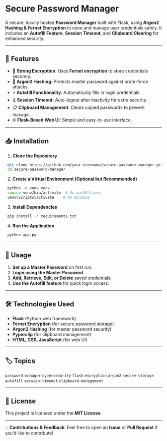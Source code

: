 # Secure Password Manager

A secure, locally hosted **Password Manager** built with Flask, using **Argon2 Hashing & Fernet Encryption** to store and manage user credentials safely. It includes an **Autofill Feature**, **Session Timeout**, and **Clipboard Clearing** for enhanced security.

---

## 🚀 Features
- 🔐 **Strong Encryption**: Uses **Fernet encryption** to store credentials securely.
- 🔑 **Argon2 Hashing**: Protects master password against brute-force attacks.
- ⚡ **Autofill Functionality**: Automatically fills in login credentials.
- ⏳ **Session Timeout**: Auto-logout after inactivity for extra security.
- 📋 **Clipboard Management**: Clears copied passwords to prevent leakage.
- 🌐 **Flask-Based Web UI**: Simple and easy-to-use interface.

---

## 📥 Installation

1. **Clone the Repository**
```sh
 git clone https://github.com/your-username/secure-password-manager.git
 cd secure-password-manager
```

2. **Create a Virtual Environment (Optional but Recommended)**
```sh
 python -m venv venv
 source venv/bin/activate  # On macOS/Linux
 venv\Scripts\activate    # On Windows
```

3. **Install Dependencies**
```sh
 pip install -r requirements.txt
```

4. **Run the Application**
```sh
 python app.py
```

---

## 🎯 Usage
1. **Set up a Master Password** on first run.
2. **Login using the Master Password**.
3. **Add, Retrieve, Edit, or Delete** saved credentials.
4. **Use the Autofill feature** for quick login access.

---

## 🛠️ Technologies Used
- **Flask** (Python web framework)
- **Fernet Encryption** (for secure password storage)
- **Argon2 Hashing** (for master password security)
- **Pyperclip** (for clipboard management)
- **HTML, CSS, JavaScript** (for web UI)

---

## 🏷️ Topics
`password-manager` `cybersecurity` `flask` `encryption` `argon2` `secure-storage` `autofill` `session-timeout` `clipboard-management`

---

## 📜 License
This project is licensed under the **MIT License**.

---

💡 **Contributions & Feedback**: Feel free to open an **Issue** or **Pull Request** if you’d like to contribute!

